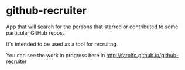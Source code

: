 github-recruiter
================

App that will search for the persons that starred or contributed to some particular GitHub repos.

It's intended to be used as a tool for recruitng.

You can see the work in progress here in http://farolfo.github.io/github-recruiter
